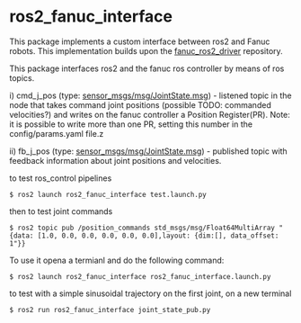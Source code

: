 # ros2_fanuc_interface

This package implements a custom interface between ros2 and Fanuc robots. 
This implementation builds upon the [fanuc_ros2_driver](https://github.com/UofI-CDACS/fanuc_ros2_drivers) repository.

This package interfaces ros2 and the fanuc ros controller by means of ros topics.

i) cmd_j_pos (type: [sensor_msgs/msg/JointState.msg](https://docs.ros2.org/latest/api/sensor_msgs/msg/JointState.html)) - listened topic in the node that takes command joint positions (possible TODO: commanded velocities?) and writes on the fanuc controller a Position Register(PR). Note: it is possible to write more than one PR, setting this number in the  config/params.yaml file.z

ii) fb_j_pos (type: [sensor_msgs/msg/JointState.msg](https://docs.ros2.org/latest/api/sensor_msgs/msg/JointState.html)) - published topic with feedback information about joint positions and velocities.



to test ros_control pipelines

```console
$ ros2 launch ros2_fanuc_interface test.launch.py
```

then to test joint commands
```console
$ ros2 topic pub /position_commands std_msgs/msg/Float64MultiArray "{data: [1.0, 0.0, 0.0, 0.0, 0.0, 0.0],layout: {dim:[], data_offset: 1"}}
```



To use it opena a termianl and do the following command:


```console
$ ros2 launch ros2_fanuc_interface ros2_fanuc_interface.launch.py
```
to test with a simple sinusoidal trajectory on the first joint, on a new terminal 

```console
$ ros2 run ros2_fanuc_interface joint_state_pub.py
```


